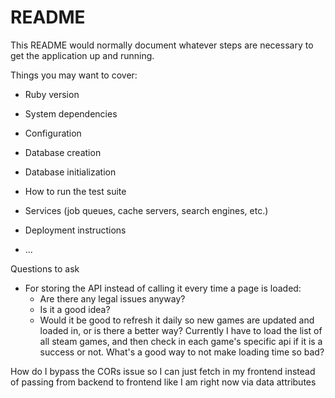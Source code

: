 # README

This README would normally document whatever steps are necessary to get the
application up and running.

Things you may want to cover:

* Ruby version

* System dependencies

* Configuration

* Database creation

* Database initialization

* How to run the test suite

* Services (job queues, cache servers, search engines, etc.)

* Deployment instructions

* ...

Questions to ask
- For storing the API instead of calling it every time a page is loaded:
  - Are there any legal issues anyway?
  - Is it a good idea?
  - Would it be good to refresh it daily so new games are updated and loaded in, or is there a better way?
Currently I have to load the list of all steam games, and then check in each game's specific api if it is a success or not. What's a good way to not make loading time so bad?

How do I bypass the CORs issue so I can just fetch in my frontend instead of passing from backend to frontend like I am right now via data attributes
